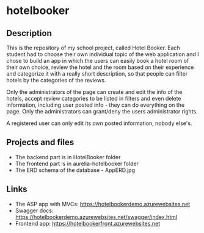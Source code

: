 # hotelbooker

## Description
This is the repository of my school project, called Hotel Booker. Each student had to choose their own individual topic of the web application and I chose to build an app in which the users can easily book a hotel room of their own choice, review the hotel and the room based on their experience and categorize it with a really short description, so that people can filter hotels by the categories of the reviews.

Only the administrators of the page can create and edit the info of the hotels, accept review categories to be listed in filters and even delete information, including user posted info - they can do everything on the page. Only the administrators can grant/deny the users administrator rights.  

A registered user can only edit its own posted information, nobody else's.

## Projects and files
- The backend part is in HotelBooker folder
- The frontend part is in aurelia-hotelbooker folder
- The ERD schema of the database - AppERD.jpg

## Links
- The ASP app with MVCs: https://hotelbookerdemo.azurewebsites.net
- Swagger docs: https://hotelbookerdemo.azurewebsites.net/swagger/index.html
- Frontend app: https://hotelbookerfront.azurewebsites.net